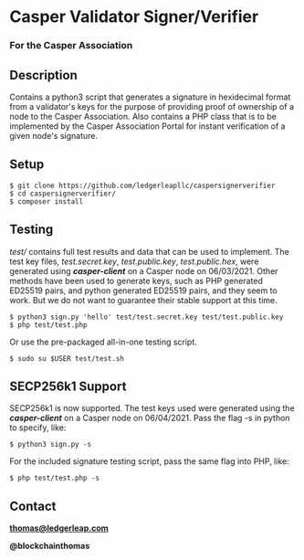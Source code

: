 # Casper Validator Signer/Verifier

### For the Casper Association

## Description

Contains a python3 script that generates a signature in hexidecimal format from a validator's keys for the purpose of providing proof of ownership of a node to the Casper Association. Also contains a PHP class that is to be implemented by the Casper Association Portal for instant verification of a given node's signature.

## Setup

	$ git clone https://github.com/ledgerleapllc/caspersignerverifier
	$ cd caspersignerverifier/
	$ composer install

## Testing

*test/* contains full test results and data that can be used to implement. The test key files, *test.secret.key*, *test.public.key*, *test.public.hex*, were generated using ***casper-client*** on a Casper node on 06/03/2021. Other methods have been used to generate keys, such as PHP generated ED25519 pairs, and python generated ED25519 pairs, and they seem to work. But we do not want to guarantee their stable support at this time.

	$ python3 sign.py 'hello' test/test.secret.key test/test.public.key
	$ php test/test.php

Or use the pre-packaged all-in-one testing script.

	$ sudo su $USER test/test.sh

## SECP256k1 Support

SECP256k1 is now supported. The test keys used were generated using the ***casper-client*** on a Casper node on 06/04/2021. Pass the flag -s in python to specify, like:

	$ python3 sign.py -s

For the included signature testing script, pass the same flag into PHP, like:

	$ php test/test.php -s

## Contact

**thomas@ledgerleap.com**

**@blockchainthomas**